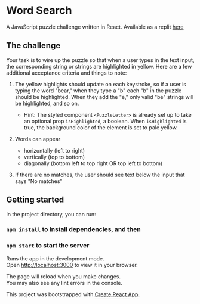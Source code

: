 # Word Search

A JavaScript puzzle challenge written in React. Available as a replit [here](https://replit.com/@MJB/word-search?v=1)

## The challenge

Your task is to wire up the puzzle so that when a user types in the text input, the corresponding string or strings are highlighted in yellow. Here are a few additional acceptance criteria and things to note:

1) The yellow highlights should update on each keystroke, so if a user is typing the word "bear," when they type a "b" each "b" in the puzzle should be highlighted. When they add the "e," only valid "be" strings will be highlighted, and so on.

	* Hint: The styled component `<PuzzleLetter>` is already set up to take an optional prop `isHighlighted`, a boolean. When `isHighlighted` is true, the background color of the element is set to pale yellow.

2) Words can appear 
	* horizontally (left to right)
	* vertically (top to bottom)
	* diagonally (bottom left to top right OR top left to bottom)

3) If there are no matches, the user should see text below the input that says "No matches"

## Getting started

In the project directory, you can run:

### `npm install` to install dependencies, and then

### `npm start` to start the server

Runs the app in the development mode.\
Open [http://localhost:3000](http://localhost:3000) to view it in your browser.

The page will reload when you make changes.\
You may also see any lint errors in the console.

This project was bootstrapped with [Create React App](https://github.com/facebook/create-react-app).
